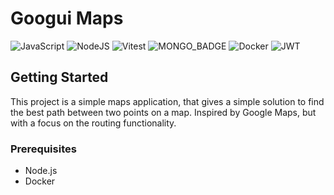 # Googui Maps

![JavaScript](https://img.shields.io/badge/javascript-%23323330.svg?style=for-the-badge&logo=javascript&logoColor=%23F7DF1E)
![NodeJS](https://img.shields.io/badge/node.js-6DA55F?style=for-the-badge&logo=node.js&logoColor=white)
![Vitest](https://img.shields.io/badge/Vitest-6E9F18?logo=vitest&logoColor=fff&style=for-the-badge)
![MONGO_BADGE](https://img.shields.io/badge/MongoDB-%234ea94b.svg?style=for-the-badge&logo=mongodb&logoColor=white)
![Docker](https://img.shields.io/badge/Docker-2496ED?logo=docker&logoColor=fff&style=for-the-badge)
![JWT](https://img.shields.io/badge/JWT-black?style=for-the-badge&logo=JSON%20web%20tokens)
<!-- ![Postgres](https://img.shields.io/badge/postgres-%23316192.svg?style=for-the-badge&logo=postgresql&logoColor=white) -->

## Getting Started

This project is a simple maps application, that gives a simple solution to find the best path between two points on a map. Inspired by Google Maps, but with a focus on the routing functionality.

### Prerequisites

- Node.js
- Docker
